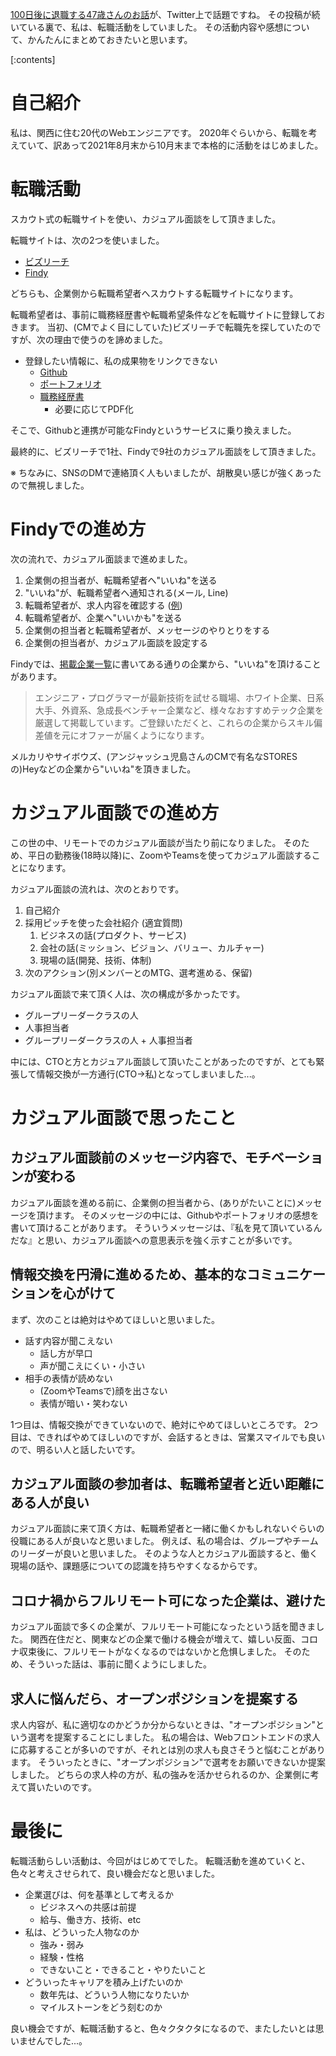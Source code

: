 <!-- 
title: カジュアル面談を10社受けた感想
date: 2021-11-12T18:30:00+09:00
draft: false
description: 
image: 
icon: 👔
-->

[100日後に退職する47歳さんのお話](https://twitter.com/i/events/1418432177168031749)が、Twitter上で話題ですね。
その投稿が続いている裏で、私は、転職活動をしていました。
その活動内容や感想について、かんたんにまとめておきたいと思います。

[:contents]

# 自己紹介

私は、関西に住む20代のWebエンジニアです。
2020年ぐらいから、転職を考えていて、訳あって2021年8月末から10月末まで本格的に活動をはじめました。

# 転職活動

スカウト式の転職サイトを使い、カジュアル面談をして頂きました。

転職サイトは、次の2つを使いました。

* [ビズリーチ](https://www.bizreach.jp/)
* [Findy](https://findy-code.io/)

どちらも、企業側から転職希望者へスカウトする転職サイトになります。

転職希望者は、事前に職務経歴書や転職希望条件などを転職サイトに登録しておきます。
当初、(CMでよく目にしていた)ビズリーチで転職先を探していたのですが、次の理由で使うのを諦めました。

* 登録したい情報に、私の成果物をリンクできない
  * [Github](https://github.com/Silver-birder)
  * [ポートフォリオ](https://silver-birder.github.io)
  * [職務経歴書](https://silver-birder.github.io/resume/)
    * 必要に応じてPDF化

そこで、Githubと連携が可能なFindyというサービスに乗り換えました。

最終的に、ビズリーチで1社、Findyで9社のカジュアル面談をして頂きました。

※ ちなみに、SNSのDMで連絡頂く人もいましたが、胡散臭い感じが強くあったので無視しました。

# Findyでの進め方

次の流れで、カジュアル面談まで進めました。

1. 企業側の担当者が、転職希望者へ"いいね"を送る
2. "いいね"が、転職希望者へ通知される(メール, Line)
3. 転職希望者が、求人内容を確認する ([例](https://findy-code.io/companies/685/jobs/oBsGg3cfPWoiY))
4. 転職希望者が、企業へ"いいかも"を送る
5. 企業側の担当者と転職希望者が、メッセージのやりとりをする
6. 企業側の担当者が、カジュアル面談を設定する

Findyでは、[掲載企業一覧](https://findy-code.io/companies)に書いてある通りの企業から、"いいね"を頂けることがあります。

> エンジニア・プログラマーが最新技術を試せる職場、ホワイト企業、日系大手、外資系、急成長ベンチャー企業など、様々なおすすめテック企業を厳選して掲載しています。ご登録いただくと、これらの企業からスキル偏差値を元にオファーが届くようになります。

メルカリやサイボウズ、(アンジャッシュ児島さんのCMで有名なSTORESの)Heyなどの企業から"いいね"を頂きました。

# カジュアル面談での進め方

この世の中、リモートでのカジュアル面談が当たり前になりました。
そのため、平日の勤務後(18時以降)に、ZoomやTeamsを使ってカジュアル面談することになります。

カジュアル面談の流れは、次のとおりです。

1. 自己紹介
1. 採用ピッチを使った会社紹介 (適宜質問)
    1. ビジネスの話(プロダクト、サービス)
    1. 会社の話(ミッション、ビジョン、バリュー、カルチャー)
    1. 現場の話(開発、技術、体制)
1. 次のアクション(別メンバーとのMTG、選考進める、保留)

カジュアル面談で来て頂く人は、次の構成が多かったです。

* グループリーダークラスの人
* 人事担当者
* グループリーダークラスの人 + 人事担当者

中には、CTOと方とカジュアル面談して頂いたことがあったのですが、とても緊張して情報交換が一方通行(CTO→私)となってしまいました...。

# カジュアル面談で思ったこと

## カジュアル面談前のメッセージ内容で、モチベーションが変わる

カジュアル面談を進める前に、企業側の担当者から、(ありがたいことに)メッセージを頂けます。
そのメッセージの中には、Githubやポートフォリオの感想を書いて頂けることがあります。
そういうメッセージは、『私を見て頂いているんだな』と思い、カジュアル面談への意思表示を強く示すことが多いです。

## 情報交換を円滑に進めるため、基本的なコミュニケーションを心がけて

まず、次のことは絶対はやめてほしいと思いました。

* 話す内容が聞こえない
  * 話し方が早口
  * 声が聞こえにくい・小さい
* 相手の表情が読めない
  * (ZoomやTeamsで)顔を出さない
  * 表情が暗い・笑わない

1つ目は、情報交換ができていないので、絶対にやめてほしいところです。
2つ目は、できればやめてほしいのですが、会話するときは、営業スマイルでも良いので、明るい人と話したいです。

## カジュアル面談の参加者は、転職希望者と近い距離にある人が良い

カジュアル面談に来て頂く方は、転職希望者と一緒に働くかもしれないぐらいの役職にある人が良いなと思いました。
例えば、私の場合は、グループやチームのリーダーが良いと思いました。
そのような人とカジュアル面談すると、働く現場の話や、課題感についての認識を持ちやすくなるからです。

## コロナ禍からフルリモート可になった企業は、避けた

カジュアル面談で多くの企業が、フルリモート可能になったという話を聞きました。
関西在住だと、関東などの企業で働ける機会が増えて、嬉しい反面、コロナ収束後に、フルリモートがなくなるのではないかと危惧しました。
そのため、そういった話は、事前に聞くようにしました。

## 求人に悩んだら、オープンポジションを提案する

求人内容が、私に適切なのかどうか分からないときは、"オープンポジション"という選考を提案することにしました。
私の場合は、Webフロントエンドの求人に応募することが多いのですが、それとは別の求人も良さそうと悩むことがあります。
そういったときに、"オープンポジション"で選考をお願いできないか提案しました。
どちらの求人枠の方が、私の強みを活かせられるのか、企業側に考えて貰いたいのです。

<!-- ## カジュアル面談を受けてよかったと思える企業を一例

一社だけ名を挙げて、CADDiのカジュアル面談は、とても良かったです。
良かったと思えるのは、次の2つです。

1. カジュアル面談前のメッセージのやりとりが、とても丁寧
1. カジュアル面談時の質問の回答が、とても丁寧

### ①について

なぜCADDiとやりとりが生まれたのかというと、端的に言うと『CADDiがRustを使っている企業だから』という理由だけで、メッセージのやりとりがはじまりました。そのため、ビジネス面は全く知らない状態でした。CADDiのビジネスは製造業にフォーカスしているのですが、私はその製造業について、ほぼ興味関心がありませんでした。その私がCADDiとカジュアル面談するのは失礼だと思い、カジュアル面談を辞退したいと申し出ました。
そうすると、企業側の担当者より、辞退したいメッセージの中に誤解があるため、説明させて下さいという旨のコメントを下さりました。
加えて、無理に引き止めている口調ではなく、もし興味があれば面談に来て欲しいとの言葉遣いに、私は心揺さぶられカジュアル面談に進むこととなりました。

### ②について

事前にCADDiのビジネスモデルについて、下調べをしていました。
カジュアル面談時に、[採用ピッチ資料](https://speakerdeck.com/caddi_eng/caddi-recruit-202108)の紹介があったので、適宜気になったことを質問しました。

覚えている限りで、例えば次のものです。

* 半導体製造装置って何ですか？
* 発注者と加工会社のマッチングアプリだと、何が困るのか？
* 事業領域の拡大は、どのような戦略があるのか？

質問の回答によって、さらに質問を重ねてしまい、元々予定していた時間をオーバーしてしまいました。
資料に書いてある内容と、それを補足する説明が分かりやすく、とても理解が深まりました。 -->

# 最後に

転職活動らしい活動は、今回がはじめてでした。
転職活動を進めていくと、色々と考えさせられて、良い機会だなと思いました。

* 企業選びは、何を基準として考えるか
  * ビジネスへの共感は前提
  * 給与、働き方、技術、etc
* 私は、どういった人物なのか
  * 強み・弱み
  * 経験・性格
  * できないこと・できること・やりたいこと
* どういったキャリアを積み上げたいのか
  * 数年先は、どういう人物になりたいか
  * マイルストーンをどう刻むのか

良い機会ですが、転職活動すると、色々クタクタになるので、またしたいとは思いませんでした...。